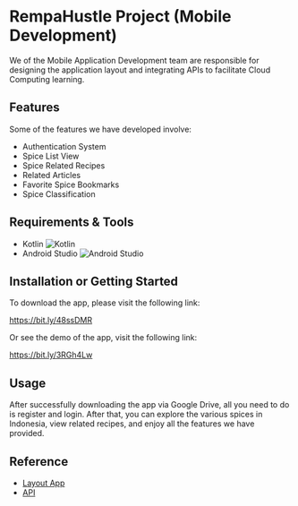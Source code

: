 # RempaHustle Project (Mobile Development)

We of the Mobile Application Development team are responsible for designing the application layout and integrating APIs to facilitate Cloud Computing learning.




## Features

Some of the features we have developed involve:
- Authentication System
- Spice List View
- Spice Related Recipes
- Related Articles
- Favorite Spice Bookmarks
- Spice Classification



## Requirements & Tools

+ Kotlin ![Kotlin](https://img.shields.io/badge/kotlin-%237F52FF.svg?style=for-the-badge&logo=kotlin&logoColor=white)
+ Android Studio ![Android Studio](https://img.shields.io/badge/Android%20Studio-3DDC84.svg?style=for-the-badge&logo=android-studio&logoColor=white)


## Installation or Getting Started

To download the app, please visit the following link:

https://bit.ly/48ssDMR

Or see the demo of the app, visit the following link:

https://bit.ly/3RGh4Lw


## Usage

After successfully downloading the app via Google Drive, all you need to do is register and login. After that, you can explore the various spices in Indonesia, view related recipes, and enjoy all the features we have provided.
    
## Reference

+ [Layout App](https://github.com/danyeka/CH2-PS139/tree/master/MD/Nav_Capstone) 
+ [API](https://github.com/danyeka/CH2-PS139/tree/master/CC/backend-API)




